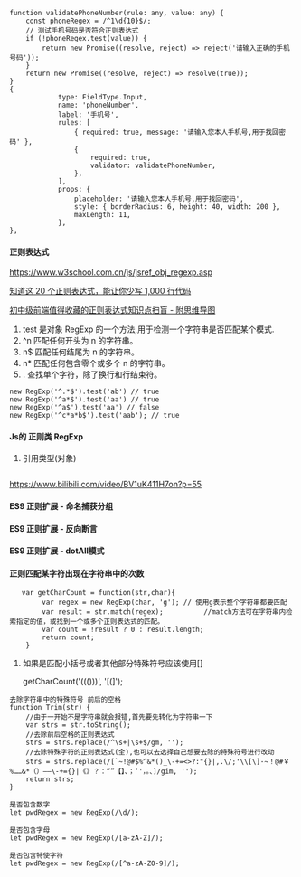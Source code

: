 ```
function validatePhoneNumber(rule: any, value: any) {
	const phoneRegex = /^1\d{10}$/;
	// 测试手机号码是否符合正则表达式
	if (!phoneRegex.test(value)) {
		return new Promise((resolve, reject) => reject('请输入正确的手机号码'));
	}
	return new Promise((resolve, reject) => resolve(true));
}
{
			type: FieldType.Input,
			name: 'phoneNumber',
			label: '手机号',
			rules: [
				{ required: true, message: '请输入您本人手机号,用于找回密码' },
				{
					required: true,
					validator: validatePhoneNumber,
				},
			],
			props: {
				placeholder: '请输入您本人手机号,用于找回密码',
				style: { borderRadius: 6, height: 40, width: 200 },
				maxLength: 11,
			},
},
```


#### 正则表达式

<https://www.w3school.com.cn/js/jsref_obj_regexp.asp>

[知道这 20 个正则表达式，能让你少写 1,000 行代码](https://juejin.cn/post/6844903430637486088)

[初中级前端值得收藏的正则表达式知识点扫盲 - 附思维导图](https://mp.weixin.qq.com/s/dZu_S8IPTFsLUuYk72XtSw)

1.  test 是对象 RegExp 的一个方法,用于检测一个字符串是否匹配某个模式.
2.  ^n	匹配任何开头为 n 的字符串。
3.  n\$	匹配任何结尾为 n 的字符串。
4.  n\*	匹配任何包含零个或多个 n 的字符串。
5.  .	查找单个字符，除了换行和行结束符。

```
new RegExp('^.*$').test('ab') // true
new RegExp('^a*$').test('aa') // true
new RegExp('^a$').test('aa') // false
new RegExp('^c*a*b$').test('aab'); // true

```

#### Js的 正则类 RegExp

1.  引用类型(对象)

```
```

<https://www.bilibili.com/video/BV1uK411H7on?p=55>

#### ES9 正则扩展 - 命名捕获分组

#### ES9 正则扩展 - 反向断言

#### ES9 正则扩展 - dotAll模式

#### 正则匹配某字符出现在字符串中的次数

       var getCharCount = function(str,char){
            var regex = new RegExp(char, 'g'); // 使用g表示整个字符串都要匹配
            var result = str.match(regex);          //match方法可在字符串内检索指定的值，或找到一个或多个正则表达式的匹配。
            var count = !result ? 0 : result.length;
            return count;
        }

1.  如果是匹配小括号或者其他部分特殊符号应该使用\[]

    getCharCount('((()))', '\[(]');

```
去除字符串中的特殊符号 前后的空格
function Trim(str) {
	//由于一开始不是字符串就会报错,首先要先转化为字符串一下
	var strs = str.toString();
	//去除前后空格的正则表达式
	strs = strs.replace(/^\s+|\s+$/gm, '');
	//去除特殊字符的正则表达式(全),也可以去选择自己想要去除的特殊符号进行改动
	strs = strs.replace(/[`~!@#$%^&*()_\-+=<>?:"{}|,.\/;'\\[\]·~！@#￥%……&*（）——\-+={}|《》？：“”【】、；‘'，。、]/gim, '');
	return strs;
}
```


```
是否包含数字
let pwdRegex = new RegExp(/\d/);

是否包含字母
let pwdRegex = new RegExp(/[a-zA-Z]/);

是否包含特使字符
let pwdRegex = new RegExp(/[^a-zA-Z0-9]/);

```
